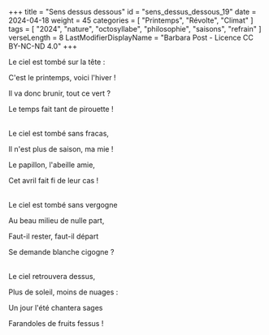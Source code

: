 +++
title = "Sens dessus dessous"
id = "sens_dessus_dessous_19"
date = 2024-04-18
weight = 45
categories = [ "Printemps", "Révolte", "Climat" ]
tags = [
  "2024",
  "nature",
  "octosyllabe",
  "philosophie",
  "saisons",
  "refrain"
]
verseLength = 8
LastModifierDisplayName = "Barbara Post - Licence CC BY-NC-ND 4.0"
+++

Le ciel est tombé sur la tête :

C'est le printemps, voici l'hiver !

Il va donc brunir, tout ce vert ?

Le temps fait tant de pirouette !

 \
Le ciel est tombé sans fracas,

Il n'est plus de saison, ma mie !

Le papillon, l'abeille amie,

Cet avril fait fi de leur cas !

 \
Le ciel est tombé sans vergogne

Au beau milieu de nulle part,

Faut-il rester, faut-il départ

Se demande blanche cigogne ?

 \
Le ciel retrouvera dessus,

Plus de soleil, moins de nuages :

Un jour l'été chantera sages

Farandoles de fruits fessus !
